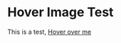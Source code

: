 # Hover Image Test

This is a test, [Hover over me](/assets/images/fair_die.png "/assets/images/fair_die.png")

<style>
    a {
        position: relative;
        display: inline-block;
    }

    a:hover::after {
        content: "";
        position: absolute;
        top: 100%;
        left: 0;
        background-image: url(attr(title));
        background-size: cover; /* Adjust the background size */
        background-repeat: no-repeat; /* Ensure image doesn't repeat */
        background-color: white; /* Set background color */
        border: 1px solid black;
        padding: 5px;
        border-radius: 5px;
        z-index: 1;
        display: block; /* Ensures the hover box has the size of the image */
        width: 200px; /* Set a fixed width for the hover box */
        height: 200px; /* Set a fixed height for the hover box */
    }
</style>